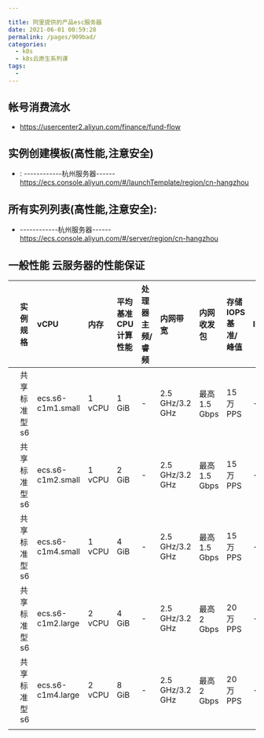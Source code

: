 ```yaml
---

title: 阿里提供的产品esc服务器
date: 2021-06-01 00:59:28
permalink: /pages/909bad/
categories:
  - k8s
  - k8s云原生系列课
tags:
  - 
---
```



## 帐号消费流水
- https://usercenter2.aliyun.com/finance/fund-flow

## 实例创建模板(高性能,注意安全)
- : ------------杭州服务器------   https://ecs.console.aliyun.com/#/launchTemplate/region/cn-hangzhou
## 所有实列列表(高性能,注意安全): 
- ------------杭州服务器------   https://ecs.console.aliyun.com/#/server/region/cn-hangzhou





## 一般性能 云服务器的性能保证

|      | 实例规格 | vCPU | 内存 | 平均基准CPU计算性能 | 处理器主频/睿频 | 内网带宽 | 内网收发包 | 存储IOPS 基准/峰值 | IPv6 | 参考价格 | 处理器型号 |
| :--- | :------- | :--- | :--- | :------------------ | :-------------- | :------- | :--------- | :----------------- | :--- | :------- | :--------- |
|      | 共享标准型 s6   | ecs.s6-c1m1.small   | 1 vCPU  | 1 GiB   | -    | 2.5 GHz/3.2 GHz | 最高 1.5 Gbps | 15 万 PPS | -              | 是   | ￥ 0.115 /时 | Intel(R) Xeon(R) Platinum 8269CY                             |
|      | 共享标准型 s6   | ecs.s6-c1m2.small   | 1 vCPU  | 2 GiB   | -    | 2.5 GHz/3.2 GHz | 最高 1.5 Gbps | 15 万 PPS | -              | 是   | ￥ 0.208 /时 | Intel(R) Xeon(R) Platinum 8269CY                             |
|      | 共享标准型 s6   | ecs.s6-c1m4.small   | 1 vCPU  | 4 GiB   | -    | 2.5 GHz/3.2 GHz | 最高 1.5 Gbps | 15 万 PPS | -              | 是   | ￥ 0.312 /时 | Intel(R) Xeon(R) Platinum 8269CY                             |
|      | 共享标准型 s6   | ecs.s6-c1m2.large   | 2 vCPU  | 4 GiB   | -    | 2.5 GHz/3.2 GHz | 最高 2 Gbps   | 20 万 PPS | -              | 是   | ￥ 0.417 /时 | Intel(R) Xeon(R) Platinum 8269CY                             |
|      | 共享标准型 s6   | ecs.s6-c1m4.large   | 2 vCPU  | 8 GiB   | -    | 2.5 GHz/3.2 GHz | 最高 2 Gbps   | 20 万 PPS | -              | 是   | ￥ 0.625 /时 | Intel(R) Xeon(R) Platinum 8269CY                             |
|                   |                   |                   |         |                 |                 |              |             |             |      |         |                                        |                                         |

